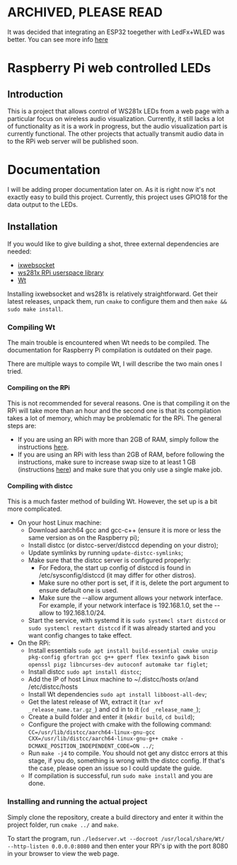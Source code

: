 # ARCHIVED, PLEASE READ
It was decided that integrating an ESP32 toegether with LedFx+WLED was better. You can see more info [here](https://github.com/mariusCZ/ESP32-LedFx-Audio/)
# Raspberry Pi web controlled LEDs
## Introduction
This is a project that allows control of WS281x LEDs from a web page with a particular focus on wireless audio visualization. Currently, it still lacks a lot of functionality as it is a work in progress, but the audio visualization part is currently functional. The other projects that actually transmit audio data in to the RPi web server will be published soon.
# Documentation
I will be adding proper documentation later on. As it is right now it's not exactly easy to build this project. Currently, this project uses GPIO18 for the data output to the LEDs.
## Installation
If you would like to give building a shot, three external dependencies are needed:

- [ixwebsocket](https://machinezone.github.io/IXWebSocket/build/)
- [ws281x RPi userspace library](https://github.com/jgarff/rpi_ws281x)
- [Wt](https://github.com/emweb/wt)

Installing ixwebsocket and ws281x is relatively straightforward. Get their latest releases, unpack them, run `cmake` to configure them and then `make && sudo make install`.

### Compiling Wt
The main trouble is encountered when Wt needs to be compiled. The documentation for Raspberry Pi compilation is outdated on their page.

There are multiple ways to compile Wt, I will describe the two main ones I tried.

#### Compiling on the RPi
This is not recommended for several reasons. One is that compiling it on the RPi will take more than an hour and the second one is that its compilation takes a lot of memory, which may be problematic for the RPi. The general steps are:

- If you are using an RPi with more than 2GB of RAM, simply follow the instructions [here](https://www.webtoolkit.eu/wt/doc/reference/html/InstallationUnix.html).
- If you are using an RPi with less than 2GB of RAM, before following the instructions, make sure to increase swap size to at least 1 GB (instructions [here](https://nebl.io/neblio-university/enabling-increasing-raspberry-pi-swap/)) and make sure that you only use a single make job.

#### Compiling with distcc
This is a much faster method of building Wt. However, the set up is a bit more complicated.

- On your host Linux machine:
  - Download aarch64 gcc and gcc-c++ (ensure it is more or less the same version as on the Raspberry pi);
  - Install distcc (or distcc-server/distccd depending on your distro);
  - Update symlinks by running `update-distcc-symlinks`;
  - Make sure that the distcc server is configured properly:
    - For Fedora, the start up config of distccd is found in /etc/sysconfig/distccd (it may differ for other distros).
    - Make sure no other port is set, if it is, delete the port argument to ensure default one is used.
    - Make sure the --allow argument allows your network interface. For example, if your network interface is 192.168.1.0, set the --allow to 192.168.1.0/24.
  - Start the service, with systemd it is `sudo systemcl start distccd` or `sudo systemcl restart distccd` if it was already started and you want config changes to take effect.
- On the RPi:
  - Install essentials `sudo apt install build-essential cmake unzip pkg-config gfortran gcc g++ gperf flex texinfo gawk bison openssl pigz libncurses-dev autoconf automake tar figlet`; 
  - Install distcc `sudo apt install distcc`;
  - Add the IP of host Linux machine to ~/.distcc/hosts or/and /etc/distcc/hosts
  - Install Wt dependencies `sudo apt install libboost-all-dev`;
  - Get the latest release of Wt, extract it (`tar xvf _release_name.tar.gz_`) and cd in to it (`cd _release_name_`);
  - Create a build folder and enter it (`mkdir build`, `cd build`);
  - Configure the project with cmake with the following command: `CC=/usr/lib/distcc/aarch64-linux-gnu-gcc CXX=/usr/lib/distcc/aarch64-linux-gnu-g++ cmake -DCMAKE_POSITION_INDEPENDENT_CODE=ON ../`;
  - Run `make -j4` to compile. You should not get any distcc errors at this stage, if you do, something is wrong with the distcc config. If that's the case, please open an issue so I could update the guide.
  - If compilation is successful, run `sudo make install` and you are done.

 ### Installing and running the actual project
 Simply clone the repository, create a build directory and enter it within the project folder, run `cmake ../` and `make`.

 To start the program, run `./ledserver.wt --docroot /usr/local/share/Wt/ --http-listen 0.0.0.0:8080` and then enter your RPi's ip with the port 8080 in your browser to view the web page.
